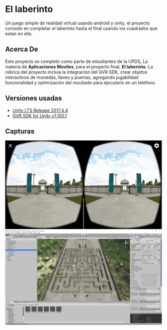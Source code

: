   # El laberinto #

Un juego simple de realidad virtual usando android y unity, el proyecto consiste en completar el laberinto hasta el final usando los cuadrados que
estan en ella.

## Acerca De ##

  Este proyecto se completó como parte de estudiantes de la UPDS, La materia de **Aplicaciones Moviles**,  para el
proyecto final, **El laberinto**. La rúbrica del proyecto incluía la integración del GVR SDK,
crear objetos interactivos de monedas, llaves y puertas, agregando jugabilidad
funcionalidad y optimización del resultado para ejecutarlo en un teléfono.

## Versiones usadas ##

- [Unity LTS Release 2017.4.4][unity_version]
- [GVR SDK for Unity v1.100.1][gvr_version]

## Capturas ##

<p align="center">
  <img src= "Captura1.jpg" />
  <img src= "Captura2.jpg" />
</p>


<!-- References -->

[UPDS]: https://portal.upds.edu.bo/index
[unity_version]: https://unity3d.com/unity/qa/lts-releases?version=2017.4
[gvr_version]: https://github.com/googlevr/gvr-unity-sdk/releases/tag/v1.100.1
